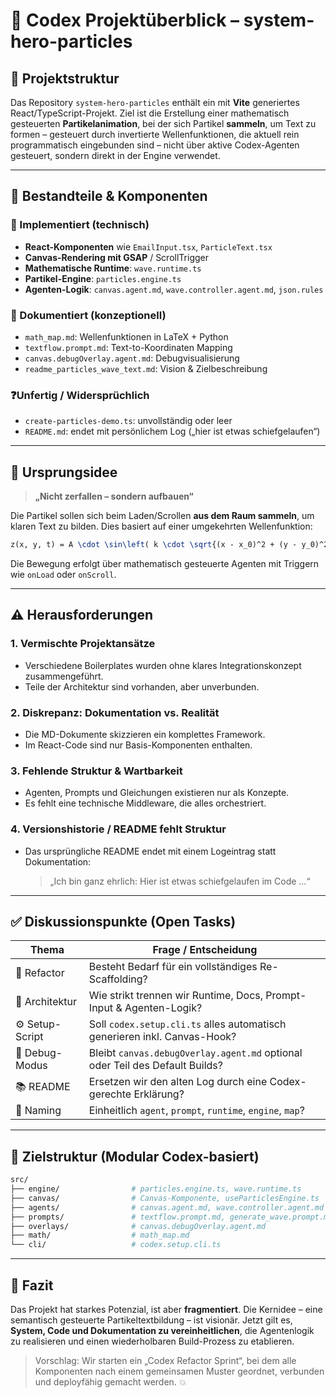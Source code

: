 # 🧭 Codex Projektüberblick – system-hero-particles

## 🧱 Projektstruktur

Das Repository `system-hero-particles` enthält ein mit **Vite** generiertes React/TypeScript-Projekt. Ziel ist die Erstellung einer mathematisch gesteuerten **Partikelanimation**, bei der sich Partikel **sammeln**, um Text zu formen – gesteuert durch invertierte Wellenfunktionen, die aktuell rein programmatisch eingebunden sind – nicht über aktive Codex-Agenten gesteuert, sondern direkt in der Engine verwendet.

---

## 📂 Bestandteile & Komponenten

### 🔧 Implementiert (technisch)

- **React-Komponenten** wie `EmailInput.tsx`, `ParticleText.tsx`
- **Canvas-Rendering mit GSAP** / ScrollTrigger
- **Mathematische Runtime**: `wave.runtime.ts`
- **Partikel-Engine**: `particles.engine.ts`
- **Agenten-Logik**: `canvas.agent.md`, `wave.controller.agent.md`, `json.rules`

### 📄 Dokumentiert (konzeptionell)

- `math_map.md`: Wellenfunktionen in LaTeX + Python
- `textflow.prompt.md`: Text-to-Koordinaten Mapping
- `canvas.debugOverlay.agent.md`: Debugvisualisierung
- `readme_particles_wave_text.md`: Vision & Zielbeschreibung

### ❓Unfertig / Widersprüchlich

- `create-particles-demo.ts`: unvollständig oder leer
- `README.md`: endet mit persönlichem Log („hier ist etwas schiefgelaufen“)

---

## 🧠 Ursprungsidee

> **„Nicht zerfallen – sondern aufbauen“**

Die Partikel sollen sich beim Laden/Scrollen **aus dem Raum sammeln**, um klaren Text zu bilden. Dies basiert auf einer umgekehrten Wellenfunktion:

```latex
z(x, y, t) = A \cdot \sin\left( k \cdot \sqrt{(x - x_0)^2 + (y - y_0)^2} - \omega t \right) \cdot e^{-\alpha t}
```

Die Bewegung erfolgt über mathematisch gesteuerte Agenten mit Triggern wie `onLoad` oder `onScroll`.

---

## ⚠️ Herausforderungen

### 1. **Vermischte Projektansätze**

- Verschiedene Boilerplates wurden ohne klares Integrationskonzept zusammengeführt.
- Teile der Architektur sind vorhanden, aber unverbunden.

### 2. **Diskrepanz: Dokumentation vs. Realität**

- Die MD-Dokumente skizzieren ein komplettes Framework.
- Im React-Code sind nur Basis-Komponenten enthalten.

### 3. **Fehlende Struktur & Wartbarkeit**

- Agenten, Prompts und Gleichungen existieren nur als Konzepte.
- Es fehlt eine technische Middleware, die alles orchestriert.

### 4. **Versionshistorie / README fehlt Struktur**

- Das ursprüngliche README endet mit einem Logeintrag statt Dokumentation:
  > „Ich bin ganz ehrlich: Hier ist etwas schiefgelaufen im Code …“

---

## ✅ Diskussionspunkte (Open Tasks)

| Thema           | Frage / Entscheidung                                                         |
| --------------- | ---------------------------------------------------------------------------- |
| 🔁 Refactor     | Besteht Bedarf für ein vollständiges Re-Scaffolding?                         |
| 🧠 Architektur  | Wie strikt trennen wir Runtime, Docs, Prompt-Input & Agenten-Logik?          |
| ⚙️ Setup-Script | Soll `codex.setup.cli.ts` alles automatisch generieren inkl. Canvas-Hook?    |
| 🔎 Debug-Modus  | Bleibt `canvas.debugOverlay.agent.md` optional oder Teil des Default Builds? |
| 📚 README       | Ersetzen wir den alten Log durch eine Codex-gerechte Erklärung?              |
| 🧬 Naming       | Einheitlich `agent`, `prompt`, `runtime`, `engine`, `map`?                   |

---

## 🧩 Zielstruktur (Modular Codex-basiert)

```bash
src/
├── engine/                # particles.engine.ts, wave.runtime.ts
├── canvas/                # Canvas-Komponente, useParticlesEngine.ts
├── agents/                # canvas.agent.md, wave.controller.agent.md
├── prompts/               # textflow.prompt.md, generate_wave.prompt.md
├── overlays/              # canvas.debugOverlay.agent.md
├── math/                  # math_map.md
└── cli/                   # codex.setup.cli.ts
```

---

## 📌 Fazit

Das Projekt hat starkes Potenzial, ist aber **fragmentiert**. Die Kernidee – eine semantisch gesteuerte Partikeltextbildung – ist visionär. Jetzt gilt es, **System, Code und Dokumentation zu vereinheitlichen**, die Agentenlogik zu realisieren und einen wiederholbaren Build-Prozess zu etablieren.

> Vorschlag: Wir starten ein „Codex Refactor Sprint“, bei dem alle Komponenten nach einem gemeinsamen Muster geordnet, verbunden und deployfähig gemacht werden. 💥

